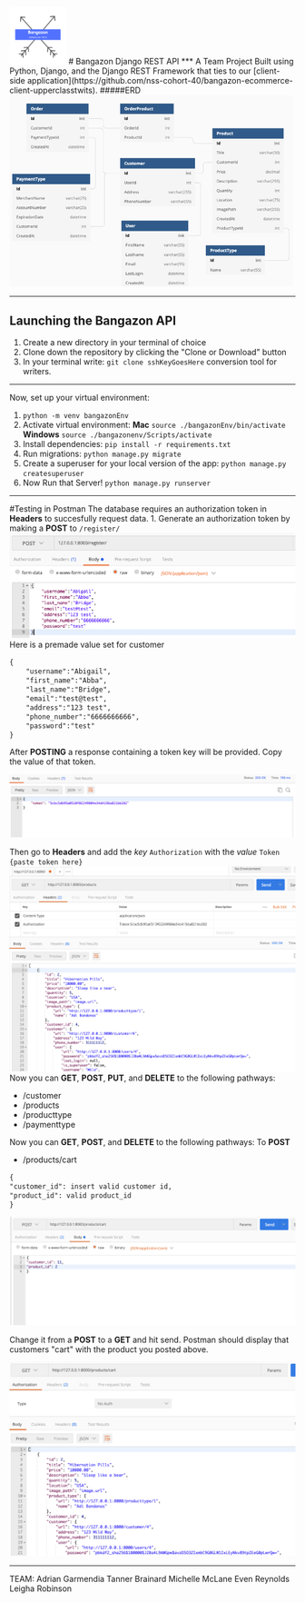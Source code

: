 <img src="./images/Bangazon.png" width="100" height="100">
# Bangazon Django REST API
***
A Team Project Built using Python, Django, and the Django REST Framework that ties to our [client-side application](https://github.com/nss-cohort-40/bangazon-ecommerce-client-upperclasstwits).
#####ERD
<img src="./images/ERD.png" width="500" height="auto">

---

## Launching the Bangazon API

1. Create a new directory in your terminal of choice
1. Clone down the repository by clicking the "Clone or Download" button
1. In your terminal write: `git clone sshKeyGoesHere`
   conversion tool for writers.

---

Now, set up your virtual environment:

1. `python -m venv bangazonEnv`
1. Activate virtual environment:
   **Mac**
   `source ./bangazonEnv/bin/activate`
   **Windows**
   `source ./bangazonenv/Scripts/activate`
1. Install dependencies:
   `pip install -r requirements.txt`
1. Run migrations:
   `python manage.py migrate`
1. Create a superuser for your local version of the app:
   `python manage.py createsuperuser`
1. Now Run that Server!
   `python manage.py runserver`

---

#Testing in Postman
The database requires an authorization token in **Headers** to succesfully request data. 1. Generate an authorization token by making a **POST** to `/register/`
<img src="./images/Postman_Register.png" width="auto" height="auto">
Here is a premade value set for customer

```
{
	"username":"Abigail",
	"first_name":"Abba",
	"last_name":"Bridge",
	"email":"test@test",
	"address":"123 test",
	"phone_number":"6666666666",
	"password":"test"
}
```

After **POSTING** a response containing a token key will be provided. Copy the value of that token.

<img src="./images/Token.png" width="auto" height="auto">

Then go to **Headers** and add the _key_ `Authorization` with the _value_ `Token {paste token here}`
<img src="./images/Auth_TOken.png" width="auto" height="auto">
Now you can **GET**, **POST**, **PUT**, and **DELETE** to the following pathways:

- /customer
- /products
- /producttype
- /paymenttype

Now you can **GET**, **POST**, and **DELETE** to the following pathways:
To **POST**

- /products/cart

```In postman, go to URL localhost:8000/products/cart and make a POST. In body, write
{
"customer_id": insert valid customer id,
"product_id": valid product_id
}

```

<img src="./images/POST.png" width="auto" height="auto">

Change it from a **POST** to a **GET** and hit send. Postman should display that customers "cart" with the product you posted above.

<img src="./images/GET_CART.png" width="auto" height="auto">

---

TEAM:
Adrian Garmendia
Tanner Brainard
Michelle McLane
Even Reynolds
Leigha Robinson
